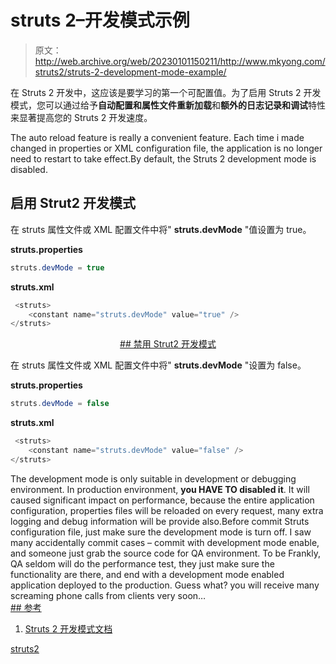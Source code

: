 # struts 2–开发模式示例

> 原文：<http://web.archive.org/web/20230101150211/http://www.mkyong.com/struts2/struts-2-development-mode-example/>

在 Struts 2 开发中，这应该是要学习的第一个可配置值。为了启用 Struts 2 开发模式，您可以通过给予**自动配置和属性文件重新加载**和**额外的日志记录和调试**特性来显著提高您的 Struts 2 开发速度。

The auto reload feature is really a convenient feature. Each time i made changed in properties or XML configuration file, the application is no longer need to restart to take effect.By default, the Struts 2 development mode is disabled.

## 启用 Strut2 开发模式

在 struts 属性文件或 XML 配置文件中将" **struts.devMode** "值设置为 true。

**struts.properties**

```java
struts.devMode = true

```

**struts.xml**

```java
 <struts>
 	<constant name="struts.devMode" value="true" />	
</struts> 
```

 <ins class="adsbygoogle" style="display:block; text-align:center;" data-ad-format="fluid" data-ad-layout="in-article" data-ad-client="ca-pub-2836379775501347" data-ad-slot="6894224149">## 禁用 Strut2 开发模式

在 struts 属性文件或 XML 配置文件中将" **struts.devMode** "设置为 false。

**struts.properties**

```java
struts.devMode = false

```

**struts.xml**

```java
 <struts>
 	<constant name="struts.devMode" value="false" />	
</struts> 
```

The development mode is only suitable in development or debugging environment. In production environment, **you HAVE TO disabled it**. It will caused significant impact on performance, because the entire application configuration, properties files will be reloaded on every request, many extra logging and debug information will be provide also.Before commit Struts configuration file, just make sure the development mode is turn off. I saw many accidentally commit cases – commit with development mode enable, and someone just grab the source code for QA environment. To be Frankly, QA seldom will do the performance test, they just make sure the functionality are there, and end with a development mode enabled application deployed to the production. Guess what? you will receive many screaming phone calls from clients very soon… <ins class="adsbygoogle" style="display:block" data-ad-client="ca-pub-2836379775501347" data-ad-slot="8821506761" data-ad-format="auto" data-ad-region="mkyongregion">## 参考

1.  [Struts 2 开发模式文档](http://web.archive.org/web/20190225092948/http://struts.apache.org/2.1.8/docs/devmode.html)

[struts2](http://web.archive.org/web/20190225092948/http://www.mkyong.com/tag/struts2/)







